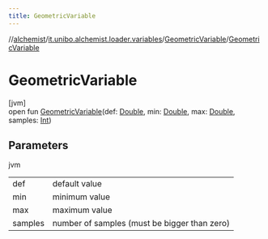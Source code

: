 ```yaml
---
title: GeometricVariable
---
```

//[alchemist](../../../index.html)/[it.unibo.alchemist.loader.variables](../index.html)/[GeometricVariable](index.html)/[GeometricVariable](-geometric-variable.html)



# GeometricVariable



[jvm]\
open fun [GeometricVariable](-geometric-variable.html)(def: [Double](https://kotlinlang.org/api/latest/jvm/stdlib/kotlin/-double/index.html), min: [Double](https://kotlinlang.org/api/latest/jvm/stdlib/kotlin/-double/index.html), max: [Double](https://kotlinlang.org/api/latest/jvm/stdlib/kotlin/-double/index.html), samples: [Int](https://kotlinlang.org/api/latest/jvm/stdlib/kotlin/-int/index.html))



## Parameters


jvm

| | |
|---|---|
| def | default value |
| min | minimum value |
| max | maximum value |
| samples | number of samples (must be bigger than zero) |




